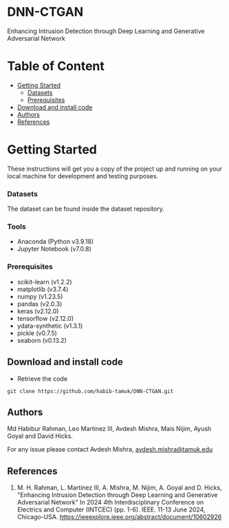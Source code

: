 # DNN-CTGAN

Enhancing Intrusion Detection through Deep Learning and Generative Adversarial Network

# Table of Content
*	[Getting Started](#getting-started)
    *	[Datasets](#datasets)
    *	[Prerequisites](#prerequisites)
*	[Download and install code](#download-and-install-code)
*	[Authors](#authors)
*	[References](#references)

# Getting Started

These instructions will get you a copy of the project up and running on your local machine for development and testing purposes. 

### Datasets
The dataset can be found inside the dataset repository.

### Tools
- Anaconda (Python v3.9.18)
- Jupyter Notebook (v7.0.8)

### Prerequisites
+ scikit-learn (v1.2.2)
+ matplotlib (v3.7.4)
+ numpy (v1.23.5)
+ pandas (v2.0.3)
+ keras (v2.12.0)
+ tensorflow (v2.12.0)
+ ydata-synthetic (v1.3.1)
+ pickle (v0.7.5)
+ seaborn (v0.13.2)
    
## Download and install code

- Retrieve the code

```
git clone https://github.com/habib-tamuk/DNN-CTGAN.git

```

## Authors

Md Habibur Rahman, Leo Martinez III, Avdesh Mishra, Mais Nijim, Ayush Goyal and David Hicks. 

For any issue please contact Avdesh Mishra, avdesh.mishra@tamuk.edu 

## References

1. M. H. Rahman, L. Martinez III, A. Mishra, M. Nijim, A. Goyal and D. Hicks, "Enhancing Intrusion Detection through Deep Learning and Generative Adversarial Network" In 2024 4th Interdisciplinary Conference on Electrics and Computer (INTCEC) (pp. 1-6). IEEE. 11-13 June 2024, Chicago-USA. https://ieeexplore.ieee.org/abstract/document/10602926
